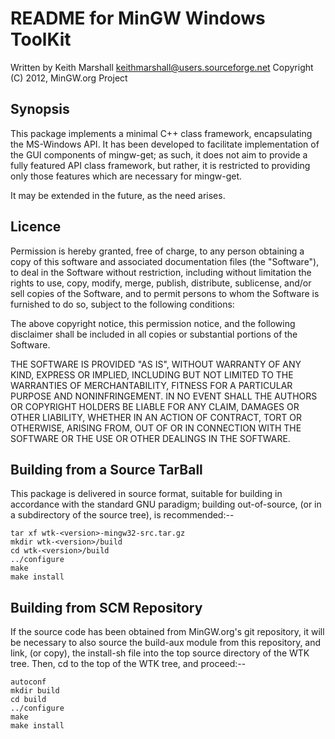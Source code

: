 README for MinGW Windows ToolKit
================================

Written by Keith Marshall <keithmarshall@users.sourceforge.net>
Copyright (C) 2012, MinGW.org Project


Synopsis
--------

This package implements a minimal C++ class framework, encapsulating
the MS-Windows API.  It has been developed to facilitate implementation
of the GUI components of mingw-get; as such, it does not aim to provide
a fully featured API class framework, but rather, it is restricted to
providing only those features which are necessary for mingw-get.

It may be extended in the future, as the need arises.


Licence
-------

Permission is hereby granted, free of charge, to any person obtaining a
copy of this software and associated documentation files (the "Software"),
to deal in the Software without restriction, including without limitation
the rights to use, copy, modify, merge, publish, distribute, sublicense,
and/or sell copies of the Software, and to permit persons to whom the
Software is furnished to do so, subject to the following conditions:

The above copyright notice, this permission notice, and the following
disclaimer shall be included in all copies or substantial portions of
the Software.

THE SOFTWARE IS PROVIDED "AS IS", WITHOUT WARRANTY OF ANY KIND, EXPRESS
OR IMPLIED, INCLUDING BUT NOT LIMITED TO THE WARRANTIES OF MERCHANTABILITY,
FITNESS FOR A PARTICULAR PURPOSE AND NONINFRINGEMENT.  IN NO EVENT SHALL
THE AUTHORS OR COPYRIGHT HOLDERS BE LIABLE FOR ANY CLAIM, DAMAGES OR OTHER
LIABILITY, WHETHER IN AN ACTION OF CONTRACT, TORT OR OTHERWISE, ARISING
FROM, OUT OF OR IN CONNECTION WITH THE SOFTWARE OR THE USE OR OTHER
DEALINGS IN THE SOFTWARE.


Building from a Source TarBall
------------------------------

This package is delivered in source format, suitable for building in
accordance with the standard GNU paradigm; building out-of-source, (or
in a subdirectory of the source tree), is recommended:--

    tar xf wtk-<version>-mingw32-src.tar.gz
    mkdir wtk-<version>/build
    cd wtk-<version>/build
    ../configure
    make
    make install


Building from SCM Repository
----------------------------

If the source code has been obtained from MinGW.org's git repository, it
will be necessary to also source the build-aux module from this repository,
and link, (or copy), the install-sh file into the top source directory of
the WTK tree.  Then, cd to the top of the WTK tree, and proceed:--

    autoconf
    mkdir build
    cd build
    ../configure
    make
    make install
